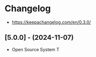 # Changelog
- https://keepachangelog.com/en/0.3.0/

## [5.0.0] - (2024-11-07)
- Open Source System T
